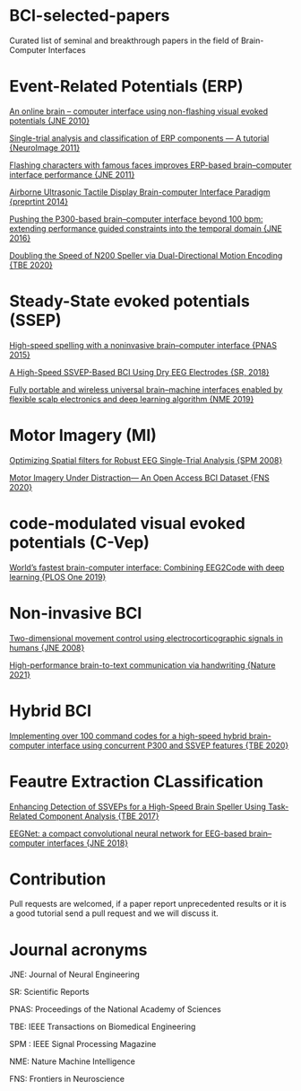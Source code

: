 # BCI-selected-papers
Curated list of seminal and breakthrough papers in the field of Brain-Computer Interfaces

# Event-Related Potentials (ERP)
[An online brain – computer interface using non-flashing visual evoked potentials {JNE 2010}](https://iopscience.iop.org/article/10.1088/1741-2560/7/3/036003)

[Single-trial analysis and classification of ERP components — A tutorial {NeuroImage 2011}](https://www.sciencedirect.com/science/article/abs/pii/S1053811910009067)

[Flashing characters with famous faces improves ERP-based brain–computer interface performance {JNE 2011}](https://iopscience.iop.org/article/10.1088/1741-2560/8/5/056016)

[Airborne Ultrasonic Tactile Display Brain-computer Interface Paradigm {preprtint 2014}](https://arxiv.org/pdf/1501.01144.pdf)

[Pushing the P300-based brain–computer interface beyond 100 bpm: extending performance guided constraints into the temporal domain {JNE 2016}](https://iopscience.iop.org/article/10.1088/1741-2560/13/2/026024)

[Doubling the Speed of N200 Speller via Dual-Directional Motion Encoding {TBE 2020}](https://ieeexplore.ieee.org/document/9127797)

# Steady-State evoked potentials (SSEP)
[High-speed spelling with a noninvasive brain–computer interface {PNAS 2015}](https://www.pnas.org/doi/10.1073/pnas.1508080112)

[A High-Speed SSVEP-Based BCI Using Dry EEG Electrodes {SR, 2018}](https://www.nature.com/articles/s41598-018-32283-8)

[Fully portable and wireless universal brain–machine interfaces enabled by flexible scalp electronics and deep learning algorithm {NME 2019}](https://www.nature.com/articles/s42256-019-0091-7)

# Motor Imagery (MI)
[Optimizing Spatial filters for Robust EEG Single-Trial Analysis {SPM 2008}](https://ieeexplore.ieee.org/document/4408441)

[Motor Imagery Under Distraction— An Open Access BCI Dataset {FNS 2020}](https://www.frontiersin.org/articles/10.3389/fnins.2020.566147/full)

# code-modulated visual evoked potentials (C-Vep)
[World’s fastest brain-computer interface: Combining EEG2Code with deep learning {PLOS One 2019}](https://journals.plos.org/plosone/article?id=10.1371/journal.pone.0221909)

# Non-invasive BCI
[Two-dimensional movement control using electrocorticographic signals in humans {JNE 2008}](https://iopscience.iop.org/article/10.1088/1741-2560/5/1/008)

[High-performance brain-to-text communication via handwriting {Nature 2021}](https://www.nature.com/articles/s41586-021-03506-2)

# Hybrid BCI
[Implementing over 100 command codes for a high-speed hybrid brain-computer interface using concurrent P300 and SSVEP features {TBE 2020}](https://ieeexplore.ieee.org/abstract/document/9023382)

# Feautre Extraction CLassification
[Enhancing Detection of SSVEPs for a High-Speed Brain Speller Using Task-Related Component Analysis {TBE 2017}](https://ieeexplore.ieee.org/document/7904641)

[EEGNet: a compact convolutional neural network for EEG-based brain–computer interfaces {JNE 2018}](https://iopscience.iop.org/article/10.1088/1741-2552/aace8c)



# Contribution
Pull requests are welcomed, if a paper report unprecedented results or it is a good tutorial send a pull request and we will discuss it.

# Journal acronyms
JNE: Journal of Neural Engineering

SR: Scientific Reports

PNAS: Proceedings of the National Academy of Sciences

TBE: IEEE Transactions on Biomedical Engineering

SPM : IEEE Signal Processing Magazine

NME: Nature Machine Intelligence

FNS: Frontiers in Neuroscience
